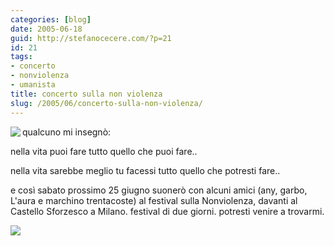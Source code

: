 ```yaml
---
categories: [blog]
date: 2005-06-18
guid: http://stefanocecere.com/?p=21
id: 21
tags:
- concerto
- nonviolenza
- umanista
title: concerto sulla non violenza
slug: /2005/06/concerto-sulla-non-violenza/
---
```


[<img src="http://www.iosonononviolento.it/images/logo120.gif" align="left" border="0" />](http://www.iosonononviolento.it/)
  
qualcuno mi insegnò:

nella vita puoi fare tutto quello che puoi fare..

nella vita sarebbe meglio tu facessi tutto quello che potresti fare..

e così sabato prossimo 25 giugno suonerò con alcuni amici (any, garbo, L'aura e marchino trentacoste) al festival sulla Nonviolenza, davanti al Castello Sforzesco a Milano. festival di due giorni. potresti venire a trovarmi.

[<img src="http://www.ilfannullone.it/uploads/tx_macinabanners/banner_festival.gif" border="0" />](http://www.iosonononviolento.it/)